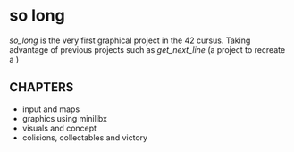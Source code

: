 # so long

_so_long_ is the very first graphical project in the 42 cursus. Taking advantage of previous projects such as _get_next_line_ (a project to recreate a )

## CHAPTERS

* input and maps
* graphics using minilibx
* visuals and concept
* colisions, collectables and victory


